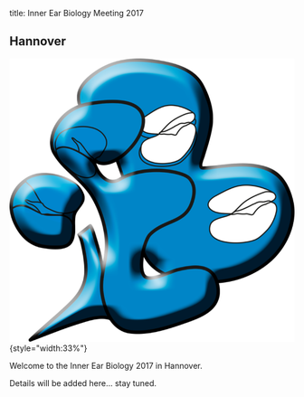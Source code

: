 title: Inner Ear Biology Meeting 2017

<!-- adding a "title: ..." atop defines how this pages should show up in the menu. Otherwise just the file/dir name would be used.
The title is also shown in big above the page on vianna.de (not on github) -->


## Hannover

![Logo IEB](Logo.png){style="width:33%"}

Welcome to the Inner Ear Biology 2017 in Hannover.


Details will be added here... stay tuned.
